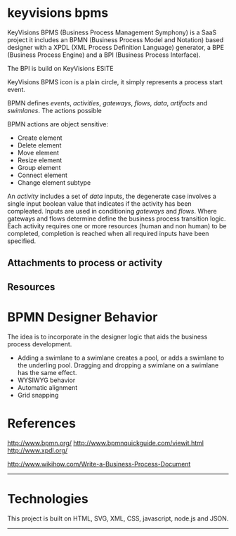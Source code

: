 keyvisions bpms
=

KeyVisions BPMS (Business Process Management Symphony) is a SaaS project it includes an BPMN (Business Process Model and Notation) based designer with a XPDL (XML Process Definition Language) generator, a BPE (Business Process Engine) and a BPI (Business Process Interface).

The BPI is build on KeyVisions ESITE

KeyVisions BPMS icon is a plain circle, it simply represents a process start event.

BPMN defines *events*, *activities*, *gateways*, *flows*, *data*, *artifacts* and *swimlanes*. The actions possible 

BPMN actions are object sensitive: 
 - Create element
 - Delete element
 - Move element
 - Resize element
 - Group element
 - Connect element
 - Change element subtype

An *activity* includes a set of *data* inputs, the degenerate case involves a single input boolean value that indicates if the activity has been compleated. Inputs are used in conditioning *gateways* and *flows*. Where gateways and flows determine define the business process transition logic. 
Each activity requires one or more resources (human and non human) to be completed, completion is reached when all required inputs have been specified.

Attachments to process or activity
---

Resources
---

BPMN Designer Behavior
=
The idea is to incorporate in the designer logic that aids the business process development.

 - Adding a swimlane to a swimlane creates a pool, or adds a swimlane to the underling pool. Dragging and dropping a swimlane on a swimlane has the same effect.
 - WYSIWYG behavior
 - Automatic alignment
 - Grid snapping



References
=
http://www.bpmn.org/
http://www.bpmnquickguide.com/viewit.html
http://www.xpdl.org/

http://www.wikihow.com/Write-a-Business-Process-Document

---

Technologies
=
This project is built on HTML, SVG, XML, CSS, javascript, node.js and JSON.

---
